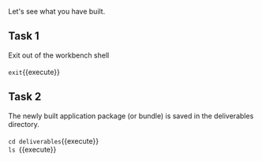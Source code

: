Let's see what you have built.

## Task 1 
Exit out of the workbench shell
<br><br>`exit`{{execute}}

## Task 2
The newly built application package (or bundle) is saved in the deliverables directory.
<br><br>`cd deliverables`{{execute}}
<br>`ls `{{execute}}
